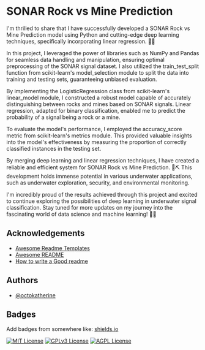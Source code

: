# SONAR Rock vs Mine Prediction


I'm thrilled to share that I have successfully developed a SONAR Rock vs Mine Prediction model using Python and cutting-edge deep learning techniques, specifically incorporating linear regression. 🌊🔬

In this project, I leveraged the power of libraries such as NumPy and Pandas for seamless data handling and manipulation, ensuring optimal preprocessing of the SONAR signal dataset. I also utilized the train_test_split function from scikit-learn's model_selection module to split the data into training and testing sets, guaranteeing unbiased evaluation.

By implementing the LogisticRegression class from scikit-learn's linear_model module, I constructed a robust model capable of accurately distinguishing between rocks and mines based on SONAR signals. Linear regression, adapted for binary classification, enabled me to predict the probability of a signal being a rock or a mine.

To evaluate the model's performance, I employed the accuracy_score metric from scikit-learn's metrics module. This provided valuable insights into the model's effectiveness by measuring the proportion of correctly classified instances in the testing set.

By merging deep learning and linear regression techniques, I have created a reliable and efficient system for SONAR Rock vs Mine Prediction. 🌊⛏️ This development holds immense potential in various underwater applications, such as underwater exploration, security, and environmental monitoring.

I'm incredibly proud of the results achieved through this project and excited to continue exploring the possibilities of deep learning in underwater signal classification. Stay tuned for more updates on my journey into the fascinating world of data science and machine learning! 🤖✨


## Acknowledgements

 - [Awesome Readme Templates](https://awesomeopensource.com/project/elangosundar/awesome-README-templates)
 - [Awesome README](https://github.com/matiassingers/awesome-readme)
 - [How to write a Good readme](https://bulldogjob.com/news/449-how-to-write-a-good-readme-for-your-github-project)


## Authors

- [@octokatherine](https://github.com/ShakilDeep)


## Badges

Add badges from somewhere like: [shields.io](https://shields.io/)

[![MIT License](https://img.shields.io/badge/License-MIT-green.svg)](https://choosealicense.com/licenses/mit/)
[![GPLv3 License](https://img.shields.io/badge/License-GPL%20v3-yellow.svg)](https://opensource.org/licenses/)
[![AGPL License](https://img.shields.io/badge/license-AGPL-blue.svg)](http://www.gnu.org/licenses/agpl-3.0)

